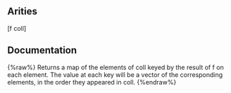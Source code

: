 ## Arities
[f coll]

## Documentation
{%raw%}
Returns a map of the elements of coll keyed by the result of
  f on each element. The value at each key will be a vector of the
  corresponding elements, in the order they appeared in coll.
{%endraw%}
